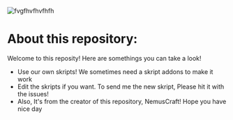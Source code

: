 ![fvgfhvfhvfhfh](https://github.com/NemusCraft/Skripts/assets/95968788/9e27d32d-9132-4740-a1e4-d07df37c648d)
# About this repository:
  Welcome to this reposity! Here are somethings you can take a look!
  - Use our own skripts! We sometimes need a skript addons to make it work
  - Edit the skripts if you want. To send me the new skript, Please hit it with the issues!
  - Also, It's from the creator of this repository, NemusCraft! Hope you have nice day

